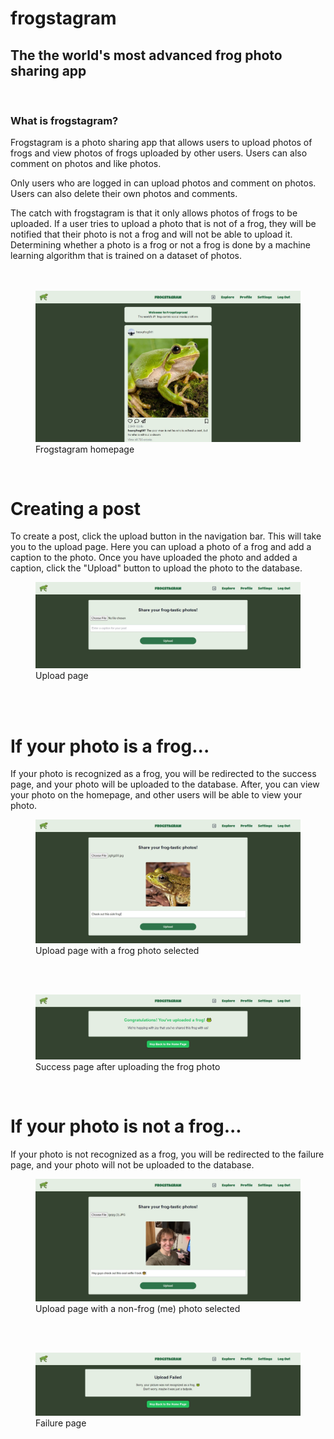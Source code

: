 # **frogstagram**

## **The the world's most advanced frog photo sharing app**

<br/>

### **What is frogstagram?**

Frogstagram is a photo sharing app that allows users to upload photos of frogs and view photos of frogs uploaded by other users. Users can also comment on photos and like photos.

Only users who are logged in can upload photos and comment on photos. Users can also delete their own photos and comments.

The catch with frogstagram is that it only allows photos of frogs to be uploaded. If a user tries to upload a photo that is not of a frog, they will be notified that their photo is not a frog and will not be able to upload it. Determining whether a photo is a frog or not a frog is done by a machine learning algorithm that is trained on a dataset of photos.
<br/>
<br/>
<br/>

<!-- Access image from /docs-and-readme/img/Frogstagram1.JPG -->

<figure>
  <img src="./docs-and-readme/img/Frogstagram1.JPG" alt="Homepage of Frogstagram">
  <figcaption>Frogstagram homepage</figcaption>
</figure>
<br/>

# Creating a post

To create a post, click the upload button in the navigation bar. This will take you to the upload page. Here you can upload a photo of a frog and add a caption to the photo. Once you have uploaded the photo and added a caption, click the "Upload" button to upload the photo to the database.

<figure>
  <img src="./docs-and-readme/img/FrogstagramUpload.JPG" alt="Create post page">
  <figcaption>Upload page</figcaption>
</figure>
<br/>
<br/>

# If your photo is a frog...

If your photo is recognized as a frog, you will be redirected to the success page, and your photo will be uploaded to the database. After, you can view your photo on the homepage, and other users will be able to view your photo.

<figure>
    <img src="./docs-and-readme/img/FrogstagramUploadPt2.JPG" alt="Failure page">
    <figcaption>Upload page with a frog photo selected</figcaption>
</figure>
<br/>
<br/>

<figure>
  <img src="./docs-and-readme/img/FrogstagramUploadSuccess.JPG" alt="Success page">
  <figcaption>Success page after uploading the frog photo</figcaption>
</figure>
<br/>

# If your photo is not a frog...

If your photo is not recognized as a frog, you will be redirected to the failure page, and your photo will not be uploaded to the database.
<br/>

<figure>
    <img src="./docs-and-readme/img/FrogstagramUploadPt3.JPG" alt="Failure page">
    <figcaption>Upload page with a non-frog (me) photo selected</figcaption>
</figure>
<br/>
<br/>

<figure>
  <img src="./docs-and-readme/img/FrogstagramUploadFailure.JPG" alt="Failure page">
  <figcaption>Failure page</figcaption>
</figure>
